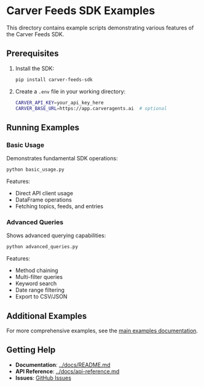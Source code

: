 # Carver Feeds SDK Examples

This directory contains example scripts demonstrating various features of the Carver Feeds SDK.

## Prerequisites

1. Install the SDK:
   ```bash
   pip install carver-feeds-sdk
   ```

2. Create a `.env` file in your working directory:
   ```bash
   CARVER_API_KEY=your_api_key_here
   CARVER_BASE_URL=https://app.carveragents.ai  # optional
   ```

## Running Examples

### Basic Usage

Demonstrates fundamental SDK operations:

```bash
python basic_usage.py
```

Features:
- Direct API client usage
- DataFrame operations
- Fetching topics, feeds, and entries

### Advanced Queries

Shows advanced querying capabilities:

```bash
python advanced_queries.py
```

Features:
- Method chaining
- Multi-filter queries
- Keyword search
- Date range filtering
- Export to CSV/JSON

## Additional Examples

For more comprehensive examples, see the [main examples documentation](../docs/examples.md).

## Getting Help

- **Documentation**: [../docs/README.md](../docs/README.md)
- **API Reference**: [../docs/api-reference.md](../docs/api-reference.md)
- **Issues**: [GitHub Issues](https://github.com/carveragents/carver-feeds-skill/issues)
